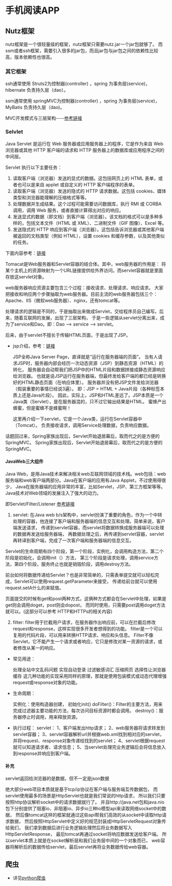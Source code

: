 
# 手机阅读APP

## Nutz框架
nutz框架是一个很轻量级的框架，nutz框架只需要nutz.jar一个jar包就够了。
而ssm或者ssh框架，需要引入很多的jar包，而且jar包与jar包之间的依赖性比较高，版本依赖性也很高。



### 其它框架
ssh通常使用 Struts2为控制器(controller) ，spring 为事务层(service)， hibernate 负责持久层（dao）。

ssm通常使用 springMVC为控制器(controller) ，spring 为事务层(service)， MyBatis 负责持久层（dao)。

MVC开发模式与三层架构----[参考链接](https://blog.csdn.net/vcj1009784814/article/details/106084674)

### Selvlet
Java Servlet 是运行在 Web 服务器或应用服务器上的程序，它是作为来自 Web 浏览器或其他 HTTP 客户端的请求和 HTTP 服务器上的数据库或应用程序之间的中间层。

Servlet 执行以下主要任务：
1. 读取客户端（浏览器）发送的显式的数据。这包括网页上的 HTML 表单，或者也可以是来自 applet 或自定义的 HTTP 客户端程序的表单。
2. 读取客户端（浏览器）发送的隐式的 HTTP 请求数据。这包括 cookies、媒体类型和浏览器能理解的压缩格式等等。
3. 处理数据并生成结果。这个过程可能需要访问数据库，执行 RMI 或 CORBA 调用，调用 Web 服务，或者直接计算得出对应的响应。
4. 发送显式的数据（即文档）到客户端（浏览器）。该文档的格式可以是多种多样的，包括文本文件（HTML 或 XML）、二进制文件（GIF 图像）、Excel 等。
5. 发送隐式的 HTTP 响应到客户端（浏览器）。这包括告诉浏览器或其他客户端被返回的文档类型（例如 HTML），设置 cookies 和缓存参数，以及其他类似的任务。

下面内容参考：[链接](https://www.zhihu.com/question/21416727)

Tomacat是Web服务器和Servlet容器的结合体。其中，web服务器的作用是：
将某个主机上的资源映射为一个URL链接提供给外界访问。而servlet容器就是里面存放这servlet对象。

web服务器响应资源主要包含三个过程：接收请求、处理请求、响应请求。
大家把接收和响应两个步骤抽取为web服务器。目前主流的web服务器包括三个：Apache、IIS（微软web服务器）、nginx，还有tomcat等。

处理请求的逻辑是不同的，于是抽取出来做成Servlet，交给程序员自己编写。后来，随着互联网的发展，出现了三层架构，
于是一些逻辑从servlet分离出来，成为了service和Dao。即：Dao --> service --> servlet。

后来，由于servlet不擅长于传输HTML页面，于是出现了JSP。
- jsp介绍，参考：[链接](https://www.zhihu.com/question/23984162/answer/689106407)


    JSP全称Java Server Page，直译就是“运行在服务器端的页面”。
    当有人请求JSP时，服务器内部会经历一次动态资源（JSP）到静态资源（HTML）的转化，
    服务器会自动帮我们把JSP中的HTML片段和数据拼接成静态资源响应给浏览器。
    也就是说JSP运行在服务器端，但最终发给客户端的都已经是转换好的HTML静态页面（在响应体里）。
    服务器并没有把JSP文件发给浏览器（假装重要的事情已经说3遍）。
    即：JSP = HTML + Java片段（各种标签本质上还是Java片段）。
    因此，实际上，JSP和HTML差远了。JSP本质是一个Java类（Servlet），是在服务器混的，只不过它输出结果是HTML。
    蜜蜂产出蜂蜜，但是蜜蜂不是蜂蜜啊！
    
    这里再介绍一下servlet，它是一个Java类，运行在Servlet容器中（Tomcat）。
    负责接收请求，调用Service处理数据，负责响应数据。

话题回过来，Spring家族出现后，Servlet开始退居幕后，取而代之的是方便的SpringMVC。
Spring家族出现后，Servlet开始退居幕后，取而代之的是方便的SpringMVC。

#### JavaWeb三大组件
Java Web，是用Java技术来解决相关web互联网领域的技术栈。web包括：web服务端和web客户端两部分。Java在客户端的应用有Java Applet，不过使用得很少，
Java在服务器端的应用非常的丰富，比如Servlet，JSP、第三方框架等等。
Java技术对Web领域的发展注入了强大的动力。

即Servlet/Filter/Listener
[参考链接](https://www.cnblogs.com/day1day1up/p/10785940.html)
1. servlet:
在Java web b/s架构中，servlet扮演了重要的角色，作为一个中转处理的容器，他连接了客户端和服务器端的信息交互和处理。简单来说，客户端发送请求，
传递到servlet容器，而servlet将数据转换成服务器端可以处理的数据再发送给服务器端，
再数据处理之后，再传递到servlet容器，servlet再转译到客户端，完成了一次客户端和服务器端的信息交互。

Servlet的生命周期有四个阶段，第一个阶段，实例化，会调用构造方法，第二个阶段是初始化，会调用init（）方法，
第三个阶段是请求处理，调用service方法，第四个阶段，服务终止也就是销毁阶段，调用destroy方法。

前台如何将数据传递给Servlet？也是非常简单的，只需表单提交就可以轻松完成，Servlet可以使用request.getParameter来接受，
传递给前台就可以使用request.setA什么的来赋值。

页面提交的时候有get和post两种方式，这俩种方式都会在Servlet中处理，如果是get则会调用doget，post则会dopost，
而同时使用，只需要post调用doget方法就可以。(这部分可以参考 HTTP和HTTPs的相关内容)


2. filter:
filter用于拦截用户请求，在服务器作出响应前，可以在拦截后修改request和response，这样实现很多开发者想得到的功能。
filter是一个可以复用的代码片段，可以用来转换HTTP请求、响应和头信息。
Filter不像Servlet，它不能产生一个请求或者响应，它只是修改对某一资源的请求，或者修改从某一的响应。
- 常见用途：


    处理全站中文乱码问题
    实现自动登录
    过滤敏感词汇
    压缩网页
    选择性让浏览器缓存
    这几种功能的实现采用同样的原理，那就是使用包装模式或动态代理增强request或response对象的功能。
    
- 生命周期：

    
    实例化：使用构造器创建，
    初始化init()
    doFilter()：Filter的主要方法，用来完成过滤器主要功能的方法，每次访问目标资源时都会调用。
    destroy()：服务器停止时调用，用来释放资源。
    

- 执行过程：
servlet：
1、客户端发出http请求；
2、web服务器将请求转发到servlet容器；
3、servlet容器解析url并根据web.xml找到相对应的servlet，并将request、response对象传递给找到的servlet；
4、servlet根据request就可以知道请求者、请求信息；
5、当servlet处理完业务逻辑后会将信息放入到response并响应到客户端。

#### 补充
servlet返回给浏览器的是数据，但不一定是json数据


绝大部分web项目本质就是基于tcp/ip协议在客户端与服务端互传数据包，
而servlet使用最多的场景是HttpServlet也就是我们常说的http请求，
所以我们只要按照http协议解析socket中的请求数据就行了。
并且http://java.net包和java.nio包下分别提供了阻塞io、非阻塞io、异步io三种io模型api来读取网络socket中的数据，
然后像tomcat这样的框架就通过这些api帮我们高效的从socket中读取http请求数据，
然后按照HttpServlet中定义好的规范封装成HttpServletRequest对象传给我们，
我们拿到数据后进行业务逻辑处理然后将业务数据写入HttpServletResponse，
最后tomcat再通过socket将响应数据发送给客户端。
所以servlet本质上就是在socket解析层和我们业务层中间的一个对象而已，
web容器将解析后的数据传给servlet，最后servlet再将业务数据传给web容器。


## 爬虫

- 详见[python爬虫](Python/爬虫.md)